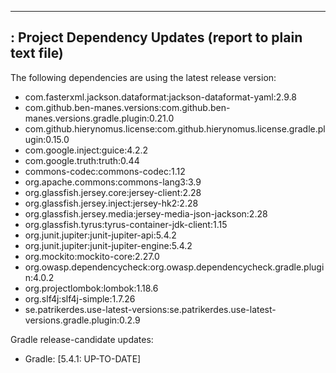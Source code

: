 
------------------------------------------------------------
: Project Dependency Updates (report to plain text file)
------------------------------------------------------------

The following dependencies are using the latest release version:
 - com.fasterxml.jackson.dataformat:jackson-dataformat-yaml:2.9.8
 - com.github.ben-manes.versions:com.github.ben-manes.versions.gradle.plugin:0.21.0
 - com.github.hierynomus.license:com.github.hierynomus.license.gradle.plugin:0.15.0
 - com.google.inject:guice:4.2.2
 - com.google.truth:truth:0.44
 - commons-codec:commons-codec:1.12
 - org.apache.commons:commons-lang3:3.9
 - org.glassfish.jersey.core:jersey-client:2.28
 - org.glassfish.jersey.inject:jersey-hk2:2.28
 - org.glassfish.jersey.media:jersey-media-json-jackson:2.28
 - org.glassfish.tyrus:tyrus-container-jdk-client:1.15
 - org.junit.jupiter:junit-jupiter-api:5.4.2
 - org.junit.jupiter:junit-jupiter-engine:5.4.2
 - org.mockito:mockito-core:2.27.0
 - org.owasp.dependencycheck:org.owasp.dependencycheck.gradle.plugin:4.0.2
 - org.projectlombok:lombok:1.18.6
 - org.slf4j:slf4j-simple:1.7.26
 - se.patrikerdes.use-latest-versions:se.patrikerdes.use-latest-versions.gradle.plugin:0.2.9

Gradle release-candidate updates:
 - Gradle: [5.4.1: UP-TO-DATE]
